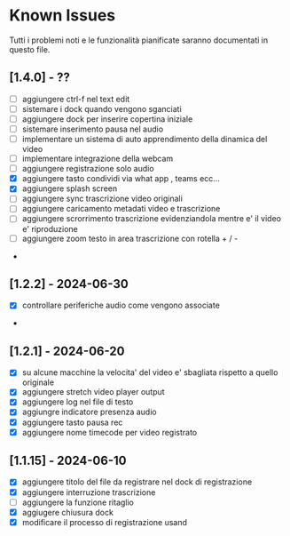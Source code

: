 # Known Issues

Tutti i problemi noti e le funzionalità pianificate saranno documentati in questo file.
## [1.4.0] - ??
- [ ] aggiungere ctrl-f nel text edit 
- [ ] sistemare i dock quando vengono sganciati
- [ ] aggiungere dock per inserire copertina iniziale
- [ ] sistemare inserimento pausa nel audio 
- [ ] implementare un sistema di auto apprendimento della dinamica del video 
- [ ] implementare integrazione della webcam
- [ ] aggiungere registrazione solo audio
- [x] aggiungere tasto condividi via what app , teams ecc...
- [x] aggiungere splash screen
- [ ] aggiungere sync trascrizione video originali 
- [ ] aggiungere caricamento metadati video e trascrizione
- [ ] aggiungere scrorrimento trascrizione evidenziandola mentre e' il video e' riproduzione
- [ ] aggiungere zoom testo in area trascrizione con rotella + / -
- 
## [1.2.2] - 2024-06-30
- [x] controllare periferiche audio come vengono associate
- 
## [1.2.1] - 2024-06-20
- [x] su alcune macchine la velocita' del video e' sbagliata rispetto a quello originale
- [x] aggiungere stretch video player output
- [x] aggiungere log nel file di testo
- [x] aggiungre indicatore presenza audio 
- [x] aggiungere tasto pausa rec
- [x] aggiungere nome timecode per video registrato
## [1.1.15] - 2024-06-10

- [x] aggiungere titolo del file da registrare nel dock di registrazione
- [x] aggiungere interruzione trascrizione
- [ ] aggiungere la funzione ritaglio
- [x] aggiugere chiusura dock
- [x] modificare il processo di registrazione usand
